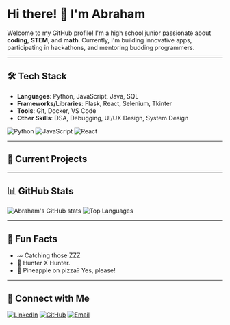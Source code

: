 # Hi there! 👋 I'm Abraham 

Welcome to my GitHub profile! I'm a high school junior passionate about **coding**, **STEM**, and **math**. Currently, I'm building innovative apps, participating in hackathons, and mentoring budding programmers.

---

## 🛠️ Tech Stack
- **Languages**: Python, JavaScript, Java, SQL
- **Frameworks/Libraries**: Flask, React, Selenium, Tkinter
- **Tools**: Git, Docker, VS Code
- **Other Skills**: DSA, Debugging, UI/UX Design, System Design

![Python](https://img.shields.io/badge/Python-3776AB?style=flat&logo=python&logoColor=white)
![JavaScript](https://img.shields.io/badge/JavaScript-F7DF1E?style=flat&logo=javascript&logoColor=black)
![React](https://img.shields.io/badge/React-61DAFB?style=flat&logo=react&logoColor=black)

---

## 🚧 Current Projects

---

## 📊 GitHub Stats
![Abraham's GitHub stats](https://github-readme-stats.vercel.app/api?username=AbyTed&show_icons=true&theme=radical)
![Top Languages](https://github-readme-stats.vercel.app/api/top-langs/?username=AbyTed&layout=compact&theme=radical)

---

## 🌟 Fun Facts
- 💤 Catching those ZZZ
- 🌌 Hunter X Hunter.
- 🍕 Pineapple on pizza? Yes, please!

---

## 🤝 Connect with Me
[![LinkedIn](https://img.shields.io/badge/LinkedIn-0077B5?style=flat&logo=linkedin&logoColor=white)](https://www.linkedin.com/in/abraham-t-604b712b5/)
[![GitHub](https://img.shields.io/badge/GitHub-100000?style=flat&logo=github&logoColor=white)](https://github.com/AbyTed)
[![Email](https://img.shields.io/badge/Email-D14836?style=flat&logo=gmail&logoColor=white)](abrahamg.tadesse@gmail.com)
